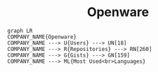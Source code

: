 <h1 align="center">Openware</h1>

```mermaid
graph LR
COMPANY_NAME{Openware}
COMPANY_NAME ---> U{Users} ---> UN[18]
COMPANY_NAME ---> R{Repositories} ---> RN[260]
COMPANY_NAME ---> G{Gists} ---> GN[159]
COMPANY_NAME ---> ML{Most Used<br>Languages}
```
